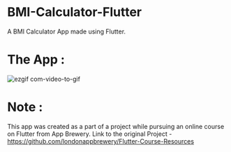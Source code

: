 # BMI-Calculator-Flutter
 A BMI Calculator App made using Flutter.

# The App :

![ezgif com-video-to-gif](https://user-images.githubusercontent.com/55212405/79672698-1f92bb00-81f2-11ea-975e-69b875a4fef4.gif)


# Note :
This app was created as a part of a project while pursuing an online course on Flutter from App Brewery.
Link to the original Project - https://github.com/londonappbrewery/Flutter-Course-Resources
